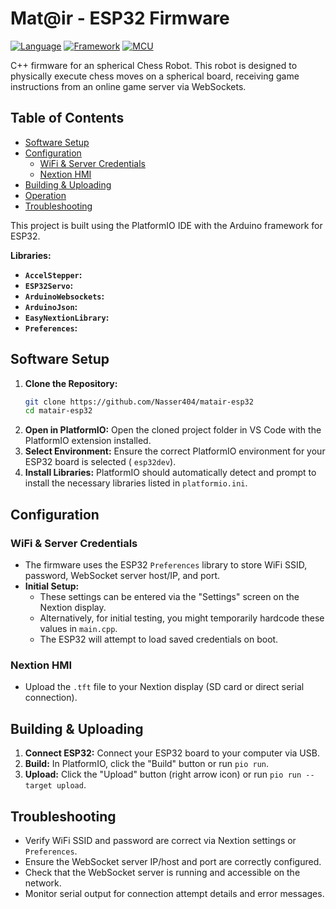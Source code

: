 # Mat@ir - ESP32 Firmware

[![Language](https://img.shields.io/badge/language-C%2B%2B-blue.svg)](https://isocpp.org/)
[![Framework](https://img.shields.io/badge/framework-Arduino-00979D.svg)](https://www.arduino.cc/)
[![MCU](https://img.shields.io/badge/MCU-ESP32-E7352C.svg)](https://www.espressif.com/en/products/socs/esp32)

C++ firmware for an spherical Chess Robot. This robot is designed to physically execute chess moves on a spherical board, receiving game instructions from an online game server via WebSockets.

## Table of Contents


- [Software Setup](#software-setup)
- [Configuration](#configuration)
  - [WiFi & Server Credentials](#wifi--server-credentials)
  - [Nextion HMI](#nextion-hmi)
- [Building & Uploading](#building--uploading)
- [Operation](#operation)
- [Troubleshooting](#troubleshooting)


This project is built using the PlatformIO IDE with the Arduino framework for ESP32.

**Libraries:**
*   **`AccelStepper`:** 
*   **`ESP32Servo`:**
*   **`ArduinoWebsockets`:** 
*   **`ArduinoJson`:** 
*   **`EasyNextionLibrary`:**
*   **`Preferences`:** 



## Software Setup

1.  **Clone the Repository:**
    ```bash
    git clone https://github.com/Nasser404/matair-esp32
    cd matair-esp32
    ```
2.  **Open in PlatformIO:** Open the cloned project folder in VS Code with the PlatformIO extension installed.
3.  **Select Environment:** Ensure the correct PlatformIO environment for your ESP32 board is selected ( `esp32dev`).
4.  **Install Libraries:** PlatformIO should automatically detect and prompt to install the necessary libraries listed in `platformio.ini`.

## Configuration

### WiFi & Server Credentials

*   The firmware uses the ESP32 `Preferences` library to store WiFi SSID, password, WebSocket server host/IP, and port.
*   **Initial Setup:**
    *   These settings can be entered via the "Settings" screen on the Nextion display.
    *   Alternatively, for initial testing, you might temporarily hardcode these values in `main.cpp`.
    *   The ESP32 will attempt to load saved credentials on boot.
### Nextion HMI
*  Upload the `.tft` file to your Nextion display (SD card or direct serial connection).

## Building & Uploading
1.  **Connect ESP32:** Connect your ESP32 board to your computer via USB.
2.  **Build:** In PlatformIO, click the "Build" button or run `pio run`.
3.  **Upload:** Click the "Upload" button (right arrow icon) or run `pio run --target upload`.


## Troubleshooting
  *   Verify WiFi SSID and password are correct via Nextion settings or `Preferences`.
  *   Ensure the WebSocket server IP/host and port are correctly configured.
  *   Check that the WebSocket server is running and accessible on the network.
  *   Monitor serial output for connection attempt details and error messages.
